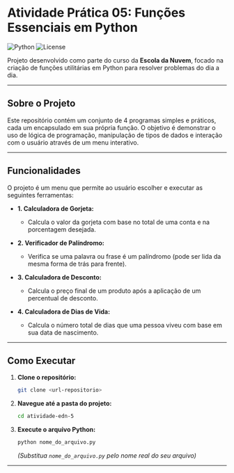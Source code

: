 # Atividade Prática 05: Funções Essenciais em Python

![Python](https://img.shields.io/badge/Python-3.8%2B-blue?style=for-the-badge&logo=python)
![License](https://img.shields.io/badge/License-MIT-green?style=for-the-badge)

Projeto desenvolvido como parte do curso da **Escola da Nuvem**, focado na criação de funções utilitárias em Python para resolver problemas do dia a dia.

---

## Sobre o Projeto

Este repositório contém um conjunto de 4 programas simples e práticos, cada um encapsulado em sua própria função. O objetivo é demonstrar o uso de lógica de programação, manipulação de tipos de dados e interação com o usuário através de um menu interativo.

---

## Funcionalidades

O projeto é um menu que permite ao usuário escolher e executar as seguintes ferramentas:

* **1. Calculadora de Gorjeta:**
    * Calcula o valor da gorjeta com base no total de uma conta e na porcentagem desejada.

* **2. Verificador de Palíndromo:**
    * Verifica se uma palavra ou frase é um palíndromo (pode ser lida da mesma forma de trás para frente).

* **3. Calculadora de Desconto:**
    * Calcula o preço final de um produto após a aplicação de um percentual de desconto.

* **4. Calculadora de Dias de Vida:**
    * Calcula o número total de dias que uma pessoa viveu com base em sua data de nascimento.

---

## Como Executar

1.  **Clone o repositório:**
    ```bash
    git clone <url-repositorio>
    ```
2.  **Navegue até a pasta do projeto:**
    ```bash
    cd atividade-edn-5
    ```
3.  **Execute o arquivo Python:**
    ```bash
    python nome_do_arquivo.py
    ```
    *(Substitua `nome_do_arquivo.py` pelo nome real do seu arquivo)*

---
